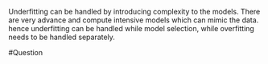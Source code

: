Underfitting can be handled by introducing complexity to the models. There are very advance and compute intensive models which can mimic the data. 
hence underfitting can be handled while model selection, while overfitting needs to be handled separately.

#Question

